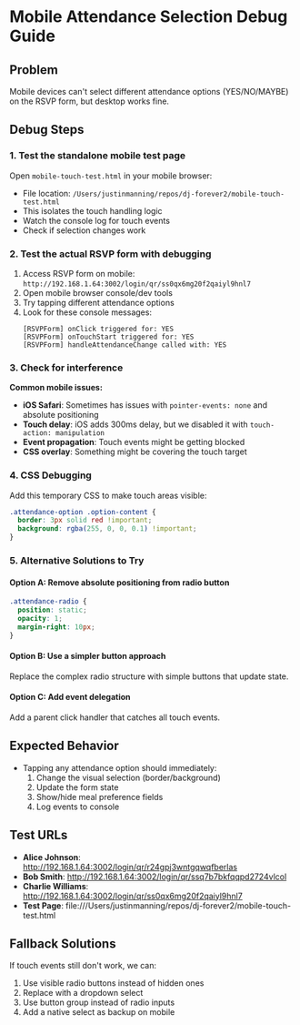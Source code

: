 # Mobile Attendance Selection Debug Guide

## Problem

Mobile devices can't select different attendance options (YES/NO/MAYBE) on the RSVP form, but desktop works fine.

## Debug Steps

### 1. Test the standalone mobile test page

Open `mobile-touch-test.html` in your mobile browser:

- File location: `/Users/justinmanning/repos/dj-forever2/mobile-touch-test.html`
- This isolates the touch handling logic
- Watch the console log for touch events
- Check if selection changes work

### 2. Test the actual RSVP form with debugging

1. Access RSVP form on mobile: `http://192.168.1.64:3002/login/qr/ss0qx6mg20f2qaiyl9hnl7`
2. Open mobile browser console/dev tools
3. Try tapping different attendance options
4. Look for these console messages:
   ```
   [RSVPForm] onClick triggered for: YES
   [RSVPForm] onTouchStart triggered for: YES
   [RSVPForm] handleAttendanceChange called with: YES
   ```

### 3. Check for interference

**Common mobile issues:**

- **iOS Safari**: Sometimes has issues with `pointer-events: none` and absolute positioning
- **Touch delay**: iOS adds 300ms delay, but we disabled it with `touch-action: manipulation`
- **Event propagation**: Touch events might be getting blocked
- **CSS overlay**: Something might be covering the touch target

### 4. CSS Debugging

Add this temporary CSS to make touch areas visible:

```css
.attendance-option .option-content {
  border: 3px solid red !important;
  background: rgba(255, 0, 0, 0.1) !important;
}
```

### 5. Alternative Solutions to Try

#### Option A: Remove absolute positioning from radio button

```css
.attendance-radio {
  position: static;
  opacity: 1;
  margin-right: 10px;
}
```

#### Option B: Use a simpler button approach

Replace the complex radio structure with simple buttons that update state.

#### Option C: Add event delegation

Add a parent click handler that catches all touch events.

## Expected Behavior

- Tapping any attendance option should immediately:
  1. Change the visual selection (border/background)
  2. Update the form state
  3. Show/hide meal preference fields
  4. Log events to console

## Test URLs

- **Alice Johnson**: http://192.168.1.64:3002/login/qr/r24gpj3wntgqwqfberlas
- **Bob Smith**: http://192.168.1.64:3002/login/qr/ssq7b7bkfqqpd2724vlcol
- **Charlie Williams**: http://192.168.1.64:3002/login/qr/ss0qx6mg20f2qaiyl9hnl7
- **Test Page**: file:///Users/justinmanning/repos/dj-forever2/mobile-touch-test.html

## Fallback Solutions

If touch events still don't work, we can:

1. Use visible radio buttons instead of hidden ones
2. Replace with a dropdown select
3. Use button group instead of radio inputs
4. Add a native select as backup on mobile
